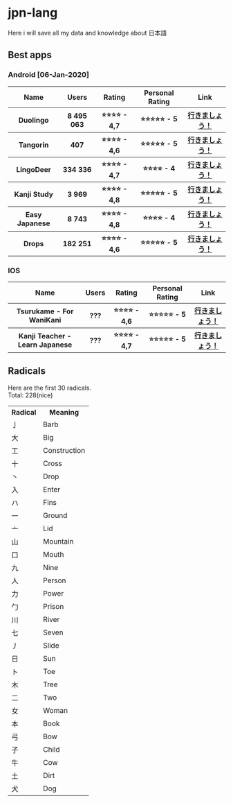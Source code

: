# jpn-lang
Here i will save all my data and knowledge about 日本語

## Best apps
### Android [06-Jan-2020]
<table>
  <tr><th>Name</th><th>Users</th><th>Rating</th><th>Personal Rating</th><th>Link</th></tr>
  
  <tr><th>Duolingo</th><th>8 495 063</th><th>⭐⭐⭐⭐ - 4,7</th><th>⭐⭐⭐⭐⭐ - 5</th><th><a href="https://play.google.com/store/apps/details?id=com.duolingo&hl=ru" target="_blank">行きましょう！</a></th></tr>
  
  <tr><th>Tangorin</th><th>407</th><th>⭐⭐⭐⭐ - 4,6</th><th>⭐⭐⭐⭐⭐ - 5</th><th><a href="https://play.google.com/store/apps/details?id=com.tangorin.app&hl=ru" target="_blank">行きましょう！</a></th></tr>
  
  <tr><th>LingoDeer</th><th>334 336</th><th>⭐⭐⭐⭐ - 4,7</th><th>⭐⭐⭐⭐ - 4</th><th><a href="https://play.google.com/store/apps/details?id=com.lingodeer&hl=ru" target="_blank">行きましょう！</a></th></tr>
  
  <tr><th>Kanji Study</th><th>3 969</th><th>⭐⭐⭐⭐ - 4,8</th><th>⭐⭐⭐⭐⭐ - 5</th><th><a href="https://play.google.com/store/apps/details?id=com.porolingo.kanji&hl=ru" target="_blank">行きましょう！</a></th></tr>
  
  <tr><th>Easy Japanese</th><th>8 743</th><th>⭐⭐⭐⭐ - 4,8</th><th>⭐⭐⭐⭐ - 4</th><th><a href="https://play.google.com/store/apps/details?id=mobi.eup.jpnews&hl=ru" target="_blank">行きましょう！</a></th></tr>
  
  <tr><th>Drops</th><th>182 251</th><th>⭐⭐⭐⭐ - 4,6</th><th>⭐⭐⭐⭐⭐ - 5</th><th><a href="https://play.google.com/store/apps/details?id=com.languagedrops.drops.international&hl=ru" target="_blank">行きましょう！</a></th></tr>
 </table>
 
 ### IOS 
 <table>
  <tr><th>Name</th><th>Users</th><th>Rating</th><th>Personal Rating</th><th>Link</th></tr>
  
  <tr><th>Tsurukame - For WaniKani</th><th>???</th><th>⭐⭐⭐⭐ - 4,6</th><th>⭐⭐⭐⭐⭐ - 5</th><th><a href="https://apps.apple.com/us/app/tsurukame-for-wanikani/id1367114761" target="_blank">行きましょう！</a></th></tr>
  
  
  <tr><th>Kanji Teacher - Learn Japanese</th><th>???</th><th>⭐⭐⭐⭐ - 4,7</th><th>⭐⭐⭐⭐⭐ - 5</th><th><a href="https://apps.apple.com/us/app/kanji-teacher-learn-japanese/id1048445761" target="_blank">行きましょう！</a></th></tr>
  

 </table>
 


## Radicals
Here are the first 30 radicals. <br>
Total: 228(nice)
<table>
  <tr><th>Radical</th><th>Meaning</th></tr>
  <tr><td>亅</td><td>Barb</td></tr>
  <tr><td>大</td><td>Big</td></tr>
  <tr><td>工</td><td>Construction</td></tr>
  <tr><td>十</td><td>Cross</td></tr>
  <tr><td>丶</td><td>Drop</td></tr>
  <tr><td>入</td><td>Enter</td></tr>
  <tr><td>ハ</td><td>Fins</td></tr>
  <tr><td>一</td><td>Ground</td></tr>
  <tr><td>亠</td><td>Lid</td></tr>
  <tr><td>山</td><td>Mountain</td></tr>
  <tr><td>口</td><td>Mouth</td></tr>
  <tr><td>九</td><td>Nine</td></tr>
  <tr><td>人</td><td>Person</td></tr>
  <tr><td>力</td><td>Power</td></tr>
  <tr><td>勹</td><td>Prison</td></tr>
  <tr><td>川</td><td>River</td></tr>
  <tr><td>七</td><td>Seven</td></tr>
  <tr><td>丿</td><td>Slide</td></tr>
  <tr><td>日</td><td>Sun</td></tr>
  <tr><td>ト</td><td>Toe</td></tr>
  <tr><td>木</td><td>Tree</td></tr>
  <tr><td>二</td><td>Two</td></tr>
  <tr><td>女</td><td>Woman</td></tr>
  <tr><td>本</td><td>Book</td></tr>
  <tr><td>弓</td><td>Bow</td></tr>
  <tr><td>子</td><td>Child</td></tr>
  <tr><td>牛</td><td>Cow</td></tr>
  <tr><td>土</td><td>Dirt</td></tr>
  <tr><td>犬</td><td>Dog</td></tr>
 
</table>
